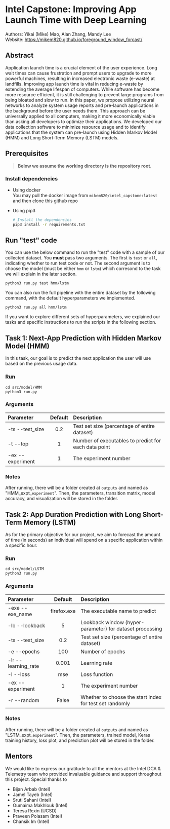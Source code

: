 # Intel Capstone: Improving App Launch Time with Deep Learning
Authors: Yikai (Mike) Mao, Alan Zhang, Mandy Lee \
Website: https://mikem820.github.io/foreground_window_forcast/

## Abstract
Application launch time is a crucial element of the user experience. Long wait times can cause frustration and prompt users to upgrade to more powerful machines, resulting in increased electronic waste (e-waste) at landfills. Improving app launch time is vital in reducing e-waste by extending the average lifespan of computers. While software has become more resource efficient, it is still challenging to prevent large programs from being bloated and slow to run. In this paper, we propose utilizing neural networks to analyze system usage reports and pre-launch applications in the background before the user needs them. This approach can be universally applied to all computers, making it more economically viable than asking all developers to optimize their applications. We developed our data collection software to minimize resource usage and to identify applications that the system can pre-launch using Hidden Markov Model (HMM) and Long Short-Term Memory (LSTM) models.

## Prerequisites

> __Below we assume the working directory is the repository root.__

### Install dependencies
- Using docker\
You may pull the docker image from `mikem820/intel_capstone:latest` and then clone this github repo
- Using pip3

  ```sh
  # Install the dependencies
  pip3 install -r requirements.txt
  ```

## Run "test" code
You can use the below command to run the "test" code with a sample of our collected dataset. You **must** pass two arguments. The first is `test` or `all`, indicating whether to run test code or not. The second argument is to choose the model (must be either `hmm` or `lstm`) which corresond to the task we will explain in the later section. 
```
python3 run.py test hmm/lstm
```
You can also run the full pipeline with the entire dataset by the following command, with the default hyperparameters we implemented.
```
python3 run.py all hmm/lstm
```
If you want to explore different sets of hyperparameters, we explained our tasks and specific instructions to run the scripts in the following section.

## Task 1: Next-App Prediction with Hidden Markov Model (HMM)
In this task, our goal is to predict the next application the user will use based on the previous usage data.
### Run
```
cd src/model/HMM
python3 run.py
```
### Arguments

| Parameter                 | Default       | Description   |	
| :------------------------ |:-------------:| :-------------|
| -ts --test_size 	       |	0.2	            |Test set size (percentage of entire dataset)
| -t --top  		       | 1	           | Number of executables to predict for each data point
| -ex  --experiment 	        | 1           | The experiment number

### Notes
After running, there will be a folder created at `outputs` and named as "HMM_expt_`experiment`". Then, the parameters, transition matrix, model accuracy, and visualization will be stored in the folder.

## Task 2: App Duration Prediction with Long Short-Term Memory (LSTM)
As for the primary objective for our project, we aim to forecast the amount of time (in seconds) an individual will spend on a specific application within a specific hour. 
### Run
```
cd src/model/LSTM
python3 run.py
```
### Arguments

| Parameter                 | Default       | Description   |	
| :------------------------ |:-------------:| :-------------|
| -exe --exe_name	       |	firefox.exe          |The executable name to predict
| -lb --lookback          | 5           |Lookback window (hyper-parameter) for dataset processing
| -ts --test_size 	       |	0.2	            |Test set size (percentage of entire dataset)
| -e --epochs 	       |	100	            |Number of epochs
| -lr --learning_rate  		       | 0.001	           | Learning rate
| -l --loss 		           | mse             | Loss function
| -ex  --experiment 	        | 1           | The experiment number
| -r  --random	        | False           | Whether to choose the start index for test set randomly

### Notes
After running, there will be a folder created at `outputs` and named as "LSTM_expt_`experiment`". Then, the parameters, trained model, Keras training history, loss plot, and prediction plot will be stored in the folder.

## Mentors
We would like to express our gratitude to all the mentors at the Intel DCA & Telemetry team who provided invaluable guidance and support throughout this project. Special thanks to
- Bijan Arbab (Intel)
- Jamel Tayeb (Intel)
- Sruti Sahani (Intel)
- Oumaima Makhlouk (Intel)
- Teresa Rexin (UCSD)
- Praveen Polasam (Intel)
- Chansik Im (Intel)

